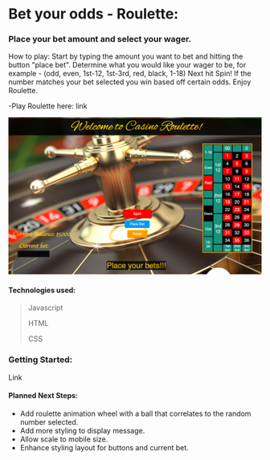 #  Bet your odds - Roulette:

### Place your bet amount and select your wager. 
<p>How to play: Start by typing the amount you want to bet and hitting the button "place bet". Determine what you would like your wager to be, for example - (odd, even, 1st-12, 1st-3rd, red, black, 1-18) Next hit Spin! If the number matches your bet selected you win based off certain odds. Enjoy Roulette.

-Play Roulette here: link

![Roulette Game](/images/roulette.png)

#### Technologies used:
> Javascript
>
> HTML
>
> CSS

### Getting Started:
Link

#### Planned Next Steps:
- Add roulette animation wheel with a ball that correlates to the random number selected.
- Add more styling to display message. 
- Allow scale to mobile size.
- Enhance styling layout for buttons and current bet. 




